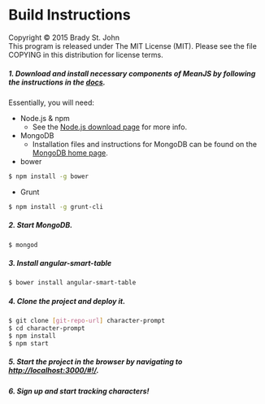 # Build Instructions
Copyright &copy; 2015 Brady St. John <br />
This program is released under The MIT License (MIT).
Please see the file COPYING in this distribution for
license terms.

##### 1. Download and install necessary components of MeanJS by following the instructions in the [docs](http://meanjs.org/docs.html).
Essentially, you will need:
- Node.js & npm
	- See the [Node.js download page](https://nodejs.org/download/) for more info.
- MongoDB
	- Installation files and instructions for MongoDB can be found on the [MongoDB home page](https://www.mongodb.org/downloads).
- bower
```sh
$ npm install -g bower
```
- Grunt
```sh
$ npm install -g grunt-cli
```



##### 2. Start MongoDB.

```sh
$ mongod
```
##### 3. Install angular-smart-table

```sh
$ bower install angular-smart-table
```
##### 4. Clone the project and deploy it.

```sh
$ git clone [git-repo-url] character-prompt
$ cd character-prompt
$ npm install
$ npm start
```
##### 5. Start the project in the browser by navigating to [http://localhost:3000/#!/](http://localhost:3000/#!/).
##### 6. Sign up and start tracking characters!
